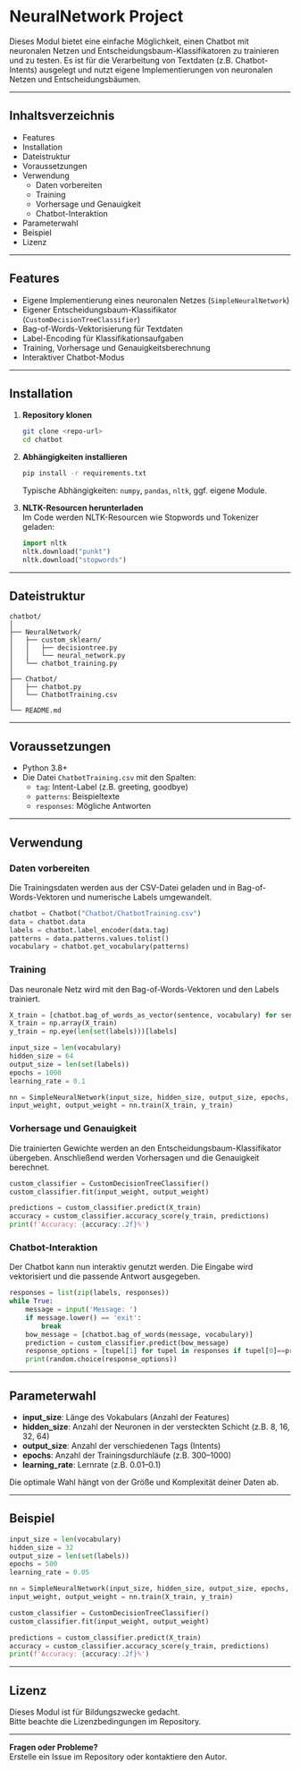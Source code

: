 # NeuralNetwork Project

Dieses Modul bietet eine einfache Möglichkeit, einen Chatbot mit neuronalen Netzen und Entscheidungsbaum-Klassifikatoren zu trainieren und zu testen. Es ist für die Verarbeitung von Textdaten (z.B. Chatbot-Intents) ausgelegt und nutzt eigene Implementierungen von neuronalen Netzen und Entscheidungsbäumen.

---

## Inhaltsverzeichnis

- Features
- Installation
- Dateistruktur
- Voraussetzungen
- Verwendung
  - Daten vorbereiten
  - Training
  - Vorhersage und Genauigkeit
  - Chatbot-Interaktion
- Parameterwahl
- Beispiel
- Lizenz

---

## Features

- Eigene Implementierung eines neuronalen Netzes (`SimpleNeuralNetwork`)
- Eigener Entscheidungsbaum-Klassifikator (`CustomDecisionTreeClassifier`)
- Bag-of-Words-Vektorisierung für Textdaten
- Label-Encoding für Klassifikationsaufgaben
- Training, Vorhersage und Genauigkeitsberechnung
- Interaktiver Chatbot-Modus

---

## Installation

1. **Repository klonen**

   ```bash
   git clone <repo-url>
   cd chatbot
   ```

2. **Abhängigkeiten installieren**

   ```bash
   pip install -r requirements.txt
   ```

   Typische Abhängigkeiten: `numpy`, `pandas`, `nltk`, ggf. eigene Module.

3. **NLTK-Resourcen herunterladen**  
   Im Code werden NLTK-Resourcen wie Stopwords und Tokenizer geladen:
   ```python
   import nltk
   nltk.download("punkt")
   nltk.download("stopwords")
   ```

---

## Dateistruktur

```
chatbot/
│
├── NeuralNetwork/
│   ├── custom_sklearn/
│   │   ├── decisiontree.py
│   │   └── neural_network.py
│   └── chatbot_training.py
│
├── Chatbot/
│   ├── chatbot.py
│   └── ChatbotTraining.csv
│
└── README.md
```

---

## Voraussetzungen

- Python 3.8+
- Die Datei `ChatbotTraining.csv` mit den Spalten:
  - `tag`: Intent-Label (z.B. greeting, goodbye)
  - `patterns`: Beispieltexte
  - `responses`: Mögliche Antworten

---

## Verwendung

### Daten vorbereiten

Die Trainingsdaten werden aus der CSV-Datei geladen und in Bag-of-Words-Vektoren und numerische Labels umgewandelt.

```python
chatbot = Chatbot("Chatbot/ChatbotTraining.csv")
data = chatbot.data
labels = chatbot.label_encoder(data.tag)
patterns = data.patterns.values.tolist()
vocabulary = chatbot.get_vocabulary(patterns)
```

### Training

Das neuronale Netz wird mit den Bag-of-Words-Vektoren und den Labels trainiert.

```python
X_train = [chatbot.bag_of_words_as_vector(sentence, vocabulary) for sentence in patterns]
X_train = np.array(X_train)
y_train = np.eye(len(set(labels)))[labels]

input_size = len(vocabulary)
hidden_size = 64
output_size = len(set(labels))
epochs = 1000
learning_rate = 0.1

nn = SimpleNeuralNetwork(input_size, hidden_size, output_size, epochs, learning_rate)
input_weight, output_weight = nn.train(X_train, y_train)
```

### Vorhersage und Genauigkeit

Die trainierten Gewichte werden an den Entscheidungsbaum-Klassifikator übergeben. Anschließend werden Vorhersagen und die Genauigkeit berechnet.

```python
custom_classifier = CustomDecisionTreeClassifier()
custom_classifier.fit(input_weight, output_weight)

predictions = custom_classifier.predict(X_train)
accuracy = custom_classifier.accuracy_score(y_train, predictions)
print(f'Accuracy: {accuracy:.2f}%')
```

### Chatbot-Interaktion

Der Chatbot kann nun interaktiv genutzt werden. Die Eingabe wird vektorisiert und die passende Antwort ausgegeben.

```python
responses = list(zip(labels, responses))
while True:
    message = input('Message: ')
    if message.lower() == 'exit':
        break
    bow_message = [chatbot.bag_of_words(message, vocabulary)]
    prediction = custom_classifier.predict(bow_message)
    response_options = [tupel[1] for tupel in responses if tupel[0]==prediction]
    print(random.choice(response_options))
```

---

## Parameterwahl

- **input_size**: Länge des Vokabulars (Anzahl der Features)
- **hidden_size**: Anzahl der Neuronen in der versteckten Schicht (z.B. 8, 16, 32, 64)
- **output_size**: Anzahl der verschiedenen Tags (Intents)
- **epochs**: Anzahl der Trainingsdurchläufe (z.B. 300–1000)
- **learning_rate**: Lernrate (z.B. 0.01–0.1)

Die optimale Wahl hängt von der Größe und Komplexität deiner Daten ab.

---

## Beispiel

```python
input_size = len(vocabulary)
hidden_size = 32
output_size = len(set(labels))
epochs = 500
learning_rate = 0.05

nn = SimpleNeuralNetwork(input_size, hidden_size, output_size, epochs, learning_rate)
input_weight, output_weight = nn.train(X_train, y_train)

custom_classifier = CustomDecisionTreeClassifier()
custom_classifier.fit(input_weight, output_weight)

predictions = custom_classifier.predict(X_train)
accuracy = custom_classifier.accuracy_score(y_train, predictions)
print(f'Accuracy: {accuracy:.2f}%')
```

---

## Lizenz

Dieses Modul ist für Bildungszwecke gedacht.  
Bitte beachte die Lizenzbedingungen im Repository.

---

**Fragen oder Probleme?**  
Erstelle ein Issue im Repository oder kontaktiere den Autor.
